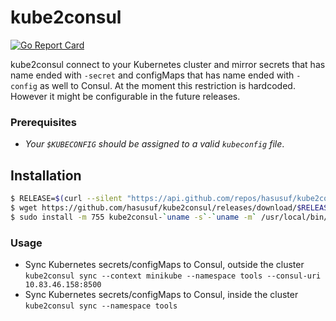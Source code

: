 # kube2consul
[![Go Report Card](https://goreportcard.com/badge/github.com/bitnami-labs/sealed-secrets)](https://goreportcard.com/report/github.com/bitnami-labs/sealed-secrets)

kube2consul connect to your Kubernetes cluster and mirror secrets that has name ended with `-secret` and configMaps that has name ended with `-config`
as well to Consul. At the moment this restriction is hardcoded. However it might be configurable in the future releases. 

### Prerequisites
* *Your `$KUBECONFIG` should be assigned to a valid `kubeconfig` file*.

## Installation
``` bash
$ RELEASE=$(curl --silent "https://api.github.com/repos/hasusuf/kube2consul/releases/latest" | sed -n 's/.*"tag_name": *"\([^"]*\)".*/\1/p')
$ wget https://github.com/hasusuf/kube2consul/releases/download/$RELEASE/kube2consul-`uname -s`-`uname -m`
$ sudo install -m 755 kube2consul-`uname -s`-`uname -m` /usr/local/bin/kube2consul
```

### Usage
* Sync Kubernetes secrets/configMaps to Consul, outside the cluster <br />
`kube2consul sync --context minikube --namespace tools --consul-uri 10.83.46.158:8500`
* Sync Kubernetes secrets/configMaps to Consul, inside the cluster <br />
`kube2consul sync --namespace tools`
